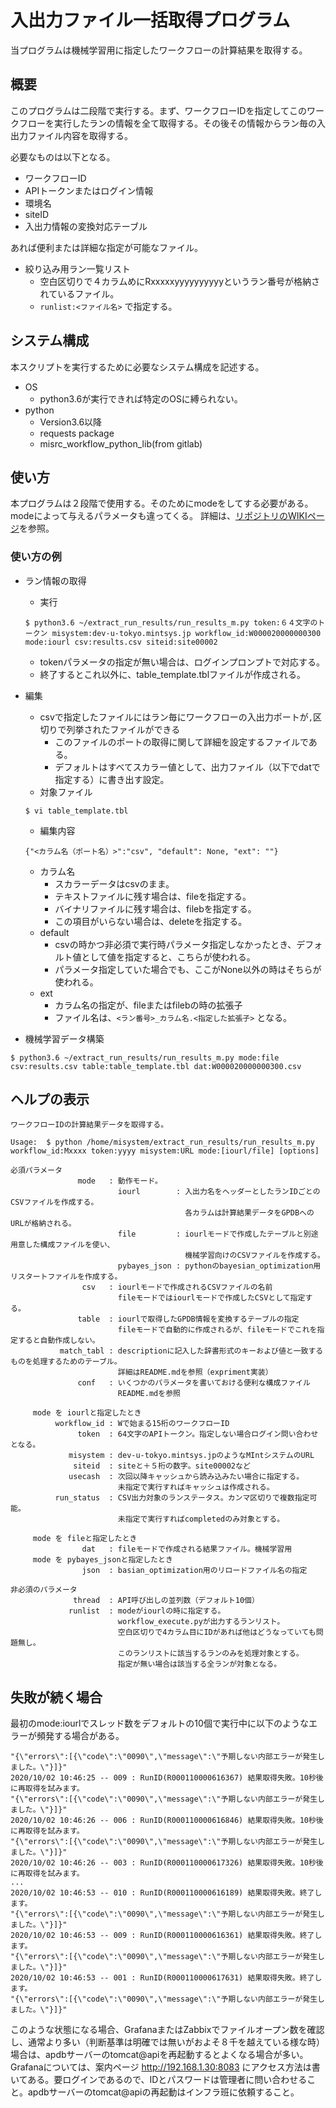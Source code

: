 # 入出力ファイル一括取得プログラム

当プログラムは機械学習用に指定したワークフローの計算結果を取得する。

## 概要　

このプログラムは二段階で実行する。まず、ワークフローIDを指定してこのワークフローを実行したランの情報を全て取得する。その後その情報からラン毎の入出力ファイル内容を取得する。

必要なものは以下となる。

* ワークフローID
* APIトークンまたはログイン情報
* 環境名
* siteID
* 入出力情報の変換対応テーブル

あれば便利または詳細な指定が可能なファイル。
* 絞り込み用ラン一覧リスト
  + 空白区切りで４カラムめにRxxxxxyyyyyyyyyyというラン番号が格納されているファイル。
  + ```runlist:<ファイル名>``` で指定する。

## システム構成

本スクリプトを実行するために必要なシステム構成を記述する。

* OS
  + python3.6が実行できれば特定のOSに縛られない。
* python
  + Version3.6以降
  + requests package
  + misrc_workflow_python_lib(from gitlab)


## 使い方

本プログラムは２段階で使用する。そのためにmodeをしてする必要がある。modeによって与えるパラメータも違ってくる。
詳細は、[リポジトリのWIKIページ](https://gitlab.mintsys.jp/midev/extract_run_results/-/wikis/%E5%8B%95%E4%BD%9C%E4%BB%95%E6%A7%98)を参照。

### 使い方の例
* ラン情報の取得
  + 実行
  ```
  $ python3.6 ~/extract_run_results/run_results_m.py token:６４文字のトークン misystem:dev-u-tokyo.mintsys.jp workflow_id:W000020000000300 mode:iourl csv:results.csv siteid:site00002
  ```
  + tokenパラメータの指定が無い場合は、ログインプロンプトで対応する。
  + 終了するとこれ以外に、table_template.tblファイルが作成される。

* 編集
  + csvで指定したファイルにはラン毎にワークフローの入出力ポートが```,```区切りで列挙されたファイルができる
    - このファイルのポートの取得に関して詳細を設定するファイルである。
    - デフォルトはすべてスカラー値として、出力ファイル（以下でdatで指定する）に書き出す設定。
  + 対象ファイル
  ```
  $ vi table_template.tbl
  ```
  + 編集内容
  ```
  {"<カラム名（ポート名）>":"csv", "default": None, "ext": ""}
  ```
  + カラム名
    - スカラーデータはcsvのまま。
    - テキストファイルに残す場合は、fileを指定する。
    - バイナリファイルに残す場合は、filebを指定する。
    - この項目がいらない場合は、deleteを指定する。
  + default
    - csvの時かつ非必須で実行時パラメータ指定しなかったとき、デフォルト値として値を指定すると、こちらが使われる。
    - パラメータ指定していた場合でも、ここがNone以外の時はそちらが使われる。
  + ext
    - カラム名の指定が、fileまたはfilebの時の拡張子
    - ファイル名は、```<ラン番号>_カラム名.<指定した拡張子>``` となる。

* 機械学習データ構築
```
$ python3.6 ~/extract_run_results/run_results_m.py mode:file csv:results.csv table:table_template.tbl dat:W000020000000300.csv
```
 
## ヘルプの表示

```
ワークフローIDの計算結果データを取得する。

Usage:  $ python /home/misystem/extract_run_results/run_results_m.py workflow_id:Mxxxx token:yyyy misystem:URL mode:[iourl/file] [options]

必須パラメータ
               mode   : 動作モード。
                        iourl        : 入出力名をヘッダーとしたランIDごとのCSVファイルを作成する。
                                       各カラムは計算結果データをGPDBへのURLが格納される。
                        file         : iourlモードで作成したテーブルと別途用意した構成ファイルを使い、
                                       機械学習向けのCSVファイルを作成する。 
                        pybayes_json : pythonのbayesian_optimization用リスタートファイルを作成する。
                csv   : iourlモードで作成されるCSVファイルの名前
                        fileモードではiourlモードで作成したCSVとして指定する。
               table  : iourlで取得したGPDB情報を変換するテーブルの指定
                        fileモードで自動的に作成されるが、fileモードでこれを指定すると自動作成しない。
           match_tabl : descriptionに記入した辞書形式のキーおよび値と一致するものを処理するためのテーブル。
                        詳細はREADME.mdを参照（expriment実装）
               conf   : いくつかのパラメータを書いておける便利な構成ファイル
                        README.mdを参照

     mode を iourlと指定したとき
          workflow_id : Wで始まる15桁のワークフローID
               token  : 64文字のAPIトークン。指定しない場合ログイン問い合わせとなる。
             misystem : dev-u-tokyo.mintsys.jpのようなMIntシステムのURL
              siteid  : siteと＋５桁の数字。site00002など
             usecash  : 次回以降キャッシュから読み込みたい場合に指定する。
                        未指定で実行すればキャッシュは作成される。
          run_status  : CSV出力対象のランステータス。カンマ区切りで複数指定可能。
                        未指定で実行すればcompletedのみ対象とする。

     mode を fileと指定したとき
                dat   : fileモードで作成される結果ファイル。機械学習用
     mode を pybayes_jsonと指定したとき
                json  : basian_optimization用のリロードファイル名の指定

非必須のパラメータ
              thread  : API呼び出しの並列数（デフォルト10個）
             runlist  : modeがiourlの時に指定する。
                        workflow_execute.pyが出力するランリスト。
                        空白区切りで4カラム目にIDがあれば他はどうなっていても問題無し。
                        このランリストに該当するランのみを処理対象とする。
                        指定が無い場合は該当する全ランが対象となる。
```

## 失敗が続く場合
最初のmode:iourlでスレッド数をデフォルトの10個で実行中に以下のようなエラーが頻発する場合がある。
```
"{\"errors\":[{\"code\":\"0090\",\"message\":\"予期しない内部エラーが発生しました。\"}]}"
2020/10/02 10:46:25 -- 009 : RunID(R000110000616367) 結果取得失敗。10秒後に再取得を試みます。
"{\"errors\":[{\"code\":\"0090\",\"message\":\"予期しない内部エラーが発生しました。\"}]}"
2020/10/02 10:46:26 -- 006 : RunID(R000110000616846) 結果取得失敗。10秒後に再取得を試みます。
"{\"errors\":[{\"code\":\"0090\",\"message\":\"予期しない内部エラーが発生しました。\"}]}"
2020/10/02 10:46:26 -- 003 : RunID(R000110000617326) 結果取得失敗。10秒後に再取得を試みます。
...
2020/10/02 10:46:53 -- 010 : RunID(R000110000616189) 結果取得失敗。終了します。
"{\"errors\":[{\"code\":\"0090\",\"message\":\"予期しない内部エラーが発生しました。\"}]}"
2020/10/02 10:46:53 -- 009 : RunID(R000110000616361) 結果取得失敗。終了します。
"{\"errors\":[{\"code\":\"0090\",\"message\":\"予期しない内部エラーが発生しました。\"}]}"
2020/10/02 10:46:53 -- 001 : RunID(R000110000617631) 結果取得失敗。終了します。
"{\"errors\":[{\"code\":\"0090\",\"message\":\"予期しない内部エラーが発生しました。\"}]}"
```
このような状態になる場合、GrafanaまたはZabbixでファイルオープン数を確認し、通常より多い（判断基準は明確では無いがおよそ８千を越えている様な時）場合は、apdbサーバーのtomcat@apiを再起動するとよくなる場合が多い。Grafanaについては、案内ページ http://192.168.1.30:8083 にアクセス方法は書いてある。要ログインであるので、IDとパスワードは管理者に問い合わせること。apdbサーバーのtomcat@apiの再起動はインフラ班に依頼すること。


